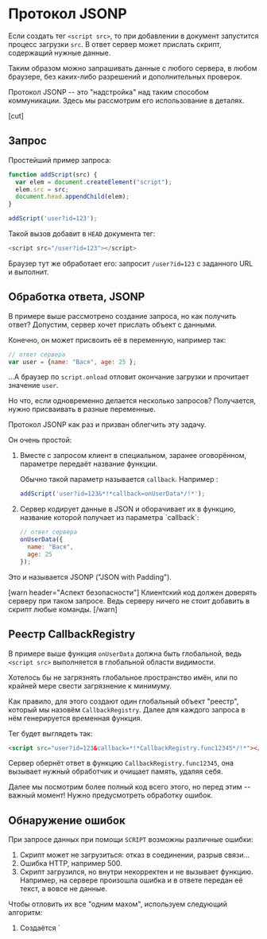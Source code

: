 # Протокол JSONP

Если создать тег `<script src>`, то при добавлении в документ запустится процесс загрузки `src`. В ответ сервер может прислать скрипт, содержащий нужные данные.

Таким образом можно запрашивать данные с любого сервера, в любом браузере, без каких-либо разрешений и дополнительных проверок.

Протокол JSONP -- это "надстройка" над таким способом коммуникации. Здесь мы рассмотрим его использование в деталях.

[cut]

## Запрос 

Простейший пример запроса:

```js
function addScript(src) {
  var elem = document.createElement("script");
  elem.src = src;
  document.head.appendChild(elem);
}

addScript('user?id=123');
```

Такой вызов добавит в `HEAD` документа тег:

```js
<script src="/user?id=123"></script>
```

Браузер тут же обработает его: запросит `/user?id=123` с заданного URL и выполнит. 

## Обработка ответа, JSONP

В примере выше рассмотрено создание запроса, но как получить ответ? Допустим, сервер хочет прислать объект с данными. 

Конечно, он может присвоить её в переменную, например так:


```js
// ответ сервера
var user = {name: "Вася", age: 25 };
```

...А браузер по `script.onload` отловит окончание загрузки и прочитает значение `user`.

Но что, если одновременно делается несколько запросов? Получается, нужно присваивать в разные переменные. 

Протокол JSONP как раз и призван облегчить эту задачу.

Он очень простой: 

<ol>
<li>Вместе с запросом клиент в специальном, заранее оговорённом, параметре передаёт название функции.

Обычно такой параметр называется `callback`. Например :

```js
addScript('user?id=123&*!*callback=onUserData*/!*');
```
</li>
<li>Cервер кодирует данные в JSON и оборачивает их в функцию, название которой получает из параметра `callback`:

```js
// ответ сервера
onUserData({
  name: "Вася",
  age: 25
});
```
</li>
</ol>

Это и называется JSONP ("JSON with Padding").


[warn header="Аспект безопасности"]
Клиентский код должен доверять серверу при таком запросе. Ведь серверу ничего не стоит добавить в скрипт любые команды.
[/warn]

## Реестр CallbackRegistry

В примере выше функция `onUserData` должна быть глобальной, ведь `<script src>` выполняется в глобальной области видимости.

Хотелось бы не загрязнять глобальное пространство имён, или по крайней мере свести загрязнение к минимуму.

Как правило, для этого создают один глобальный объект "реестр", который мы назовём `CallbackRegistry`. Далее для каждого запроса в нём генерируется временная функция.

Тег будет выглядеть так:

```html
<script src="user?id=123&callback=*!*CallbackRegistry.func12345*/!*"></script>
```

Сервер обернёт ответ в функцию `CallbackRegistry.func12345`, она вызывает нужный обработчик и очищает память, удаляя себя.

Далее мы посмотрим более полный код всего этого, но перед этим -- важный момент! Нужно предусмотреть обработку ошибок.

## Обнаружение ошибок 

При запросе данных при помощи `SCRIPT` возможны различные ошибки:

<ol>
<li>Скрипт может не загрузиться: отказ в соединении, разрыв связи...</li>
<li>Ошибка HTTP, например 500.</li>
<li>Скрипт загрузился, но внутри некорректен и не вызывает функцию. Например, на сервере произошла ошибка и в ответе передан её текст, а вовсе не данные.</li>
</ol>

Чтобы отловить их все "одним махом", используем следующий алгоритм:

<ol>
<li>Создаётся `<script>`.</li>
<li>На `<script>` ставятся обработчики `onreadystatechange` (для старых IE) и `onload/onerror` (для остальных браузеров).</li>
<li>При загрузке скрипт выполняет функцию-коллбэк `CallbackRegistry...`. Пусть она при запуске ставит флажок "все ок". А мы в обработчиках проверим -- если флага нет, то функция не вызывалась -- стало быть, ошибка при загрузке или содержимое скрипта некорректно.</li>
</ol>

## Полный пример

Итак, код функции, которая вызывается с `url` и коллбэками. 

Он совсем небольшой, а без комментариев был бы ещё меньше:

```js
//+ src="jsonp/scriptRequest.js"
```

Пример использования:
```js
function ok(data) {
  alert("Загружен пользователь " + data.name);
}

function fail(url) {
  alert('Ошибка при запросе ' + url);
}

// Внимание! Ответы могут приходить в любой последовательности!
scriptRequest("user?id=123", ok, fail); // Загружен
scriptRequest("/badurl.js", ok, fail); // fail, 404
scriptRequest("/", ok, fail); // fail, 200 но некорректный скрипт
```

Демо, по нажатию на кнопке запускаются запросы выше:

[codetabs src="jsonp" height=100]


## COMET


COMET через `SCRIPT` реализуется при помощи длинных опросов, также как мы обсуждали в главе [](/xhr-longpoll).

То есть, создаётся тег `<script>`, браузер запрашивает скрипт у сервера и... Сервер оставляет соединение висеть, пока не появится, что сказать. Когда сервер хочет отправить сообщение -- он отвечает, используя формат JSONP. И, тут же, новый запрос...
